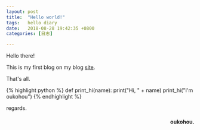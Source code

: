 ```yaml
---
layout: post
title:  "Hello world!"
tags:   hello diary
date:   2018-08-28 19:42:35 +0800
categories: [日志] 

---
```




Hello there!

This is my first blog on my blog [site](http://www.oukohou.wang/).

That's all.



{% highlight python %}
def print_hi(name):
   print("Hi, " + name)
print_hi("I'm oukohou")
{% endhighlight %}

regards.
<h4 align = "right">oukohou.</h4>

